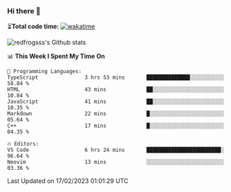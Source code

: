 ### Hi there 👋

⏳**Total code time:** [![wakatime](https://wakatime.com/badge/user/2cbd8003-b8b8-4565-92d7-ad9c23ff1846.svg)](https://wakatime.com/@2cbd8003-b8b8-4565-92d7-ad9c23ff1846)

<img src="https://github-readme-stats.vercel.app/api?username=redfrogsss&show_icons=true" alt="redfrogsss's Github stats"></img>

<!--START_SECTION:waka-->
📊 **This Week I Spent My Time On** 

```text
💬 Programming Languages: 
TypeScript               3 hrs 53 mins       ██████████████░░░░░░░░░░░   58.84 % 
HTML                     43 mins             ██░░░░░░░░░░░░░░░░░░░░░░░   10.84 % 
JavaScript               41 mins             ██░░░░░░░░░░░░░░░░░░░░░░░   10.35 % 
Markdown                 22 mins             █░░░░░░░░░░░░░░░░░░░░░░░░   05.64 % 
C++                      17 mins             █░░░░░░░░░░░░░░░░░░░░░░░░   04.35 % 

🔥 Editors: 
VS Code                  6 hrs 24 mins       ████████████████████████░   96.64 % 
Neovim                   13 mins             ░░░░░░░░░░░░░░░░░░░░░░░░░   03.36 % 

```


 Last Updated on 17/02/2023 01:01:29 UTC
<!--END_SECTION:waka-->

